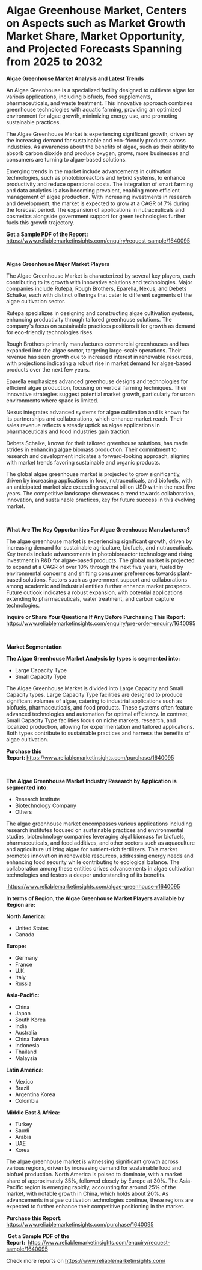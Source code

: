 <p><h1>Algae Greenhouse Market, Centers on Aspects such as Market Growth Market Share, Market Opportunity, and Projected Forecasts Spanning from 2025 to 2032</h1></p><p><strong>Algae Greenhouse Market Analysis and Latest Trends</strong></p>
<p><p>An Algae Greenhouse is a specialized facility designed to cultivate algae for various applications, including biofuels, food supplements, pharmaceuticals, and waste treatment. This innovative approach combines greenhouse technologies with aquatic farming, providing an optimized environment for algae growth, minimizing energy use, and promoting sustainable practices. </p><p>The Algae Greenhouse Market is experiencing significant growth, driven by the increasing demand for sustainable and eco-friendly products across industries. As awareness about the benefits of algae, such as their ability to absorb carbon dioxide and produce oxygen, grows, more businesses and consumers are turning to algae-based solutions. </p><p>Emerging trends in the market include advancements in cultivation technologies, such as photobioreactors and hybrid systems, to enhance productivity and reduce operational costs. The integration of smart farming and data analytics is also becoming prevalent, enabling more efficient management of algae production. With increasing investments in research and development, the market is expected to grow at a CAGR of 7% during the forecast period. The expansion of applications in nutraceuticals and cosmetics alongside government support for green technologies further fuels this growth trajectory.</p></p>
<p><strong>Get a Sample PDF of the Report:&nbsp;</strong> <a href="https://www.reliablemarketinsights.com/enquiry/request-sample/1640095?utm_campaign=2204&utm_medium=2&utm_source=Github&utm_content=ia&utm_term=05032025&utm_id=algae-greenhouse">https://www.reliablemarketinsights.com/enquiry/request-sample/1640095</a></p>
<p>&nbsp;</p>
<p><strong>Algae Greenhouse Major Market Players</strong></p>
<p><p>The Algae Greenhouse Market is characterized by several key players, each contributing to its growth with innovative solutions and technologies. Major companies include Rufepa, Rough Brothers, Eparella, Nexus, and Debets Schalke, each with distinct offerings that cater to different segments of the algae cultivation sector.</p><p>Rufepa specializes in designing and constructing algae cultivation systems, enhancing productivity through tailored greenhouse solutions. The company's focus on sustainable practices positions it for growth as demand for eco-friendly technologies rises.</p><p>Rough Brothers primarily manufactures commercial greenhouses and has expanded into the algae sector, targeting large-scale operations. Their revenue has seen growth due to increased interest in renewable resources, with projections indicating a robust rise in market demand for algae-based products over the next few years.</p><p>Eparella emphasizes advanced greenhouse designs and technologies for efficient algae production, focusing on vertical farming techniques. Their innovative strategies suggest potential market growth, particularly for urban environments where space is limited.</p><p>Nexus integrates advanced systems for algae cultivation and is known for its partnerships and collaborations, which enhance market reach. Their sales revenue reflects a steady uptick as algae applications in pharmaceuticals and food industries gain traction.</p><p>Debets Schalke, known for their tailored greenhouse solutions, has made strides in enhancing algae biomass production. Their commitment to research and development indicates a forward-looking approach, aligning with market trends favoring sustainable and organic products.</p><p>The global algae greenhouse market is projected to grow significantly, driven by increasing applications in food, nutraceuticals, and biofuels, with an anticipated market size exceeding several billion USD within the next five years. The competitive landscape showcases a trend towards collaboration, innovation, and sustainable practices, key for future success in this evolving market.</p></p>
<p>&nbsp;</p>
<p><strong>What Are The Key Opportunities For Algae Greenhouse Manufacturers?</strong></p>
<p><p>The algae greenhouse market is experiencing significant growth, driven by increasing demand for sustainable agriculture, biofuels, and nutraceuticals. Key trends include advancements in photobioreactor technology and rising investment in R&D for algae-based products. The global market is projected to expand at a CAGR of over 10% through the next five years, fueled by environmental concerns and shifting consumer preferences towards plant-based solutions. Factors such as government support and collaborations among academic and industrial entities further enhance market prospects. Future outlook indicates a robust expansion, with potential applications extending to pharmaceuticals, water treatment, and carbon capture technologies.</p></p>
<p><strong>Inquire or Share Your Questions If Any Before Purchasing This Report:</strong> <a href="https://www.reliablemarketinsights.com/enquiry/pre-order-enquiry/1640095?utm_campaign=2204&utm_medium=2&utm_source=Github&utm_content=ia&utm_term=05032025&utm_id=algae-greenhouse">https://www.reliablemarketinsights.com/enquiry/pre-order-enquiry/1640095</a></p>
<p>&nbsp;</p>
<p><strong>Market Segmentation</strong></p>
<p><strong>The Algae Greenhouse Market Analysis by types is segmented into:</strong></p>
<p><ul><li>Large Capacity Type</li><li>Small Capacity Type</li></ul></p>
<p><p>The Algae Greenhouse Market is divided into Large Capacity and Small Capacity types. Large Capacity Type facilities are designed to produce significant volumes of algae, catering to industrial applications such as biofuels, pharmaceuticals, and food products. These systems often feature advanced technologies and automation for optimal efficiency. In contrast, Small Capacity Type facilities focus on niche markets, research, and localized production, allowing for experimentation and tailored applications. Both types contribute to sustainable practices and harness the benefits of algae cultivation.</p></p>
<p><strong>Purchase this Report:&nbsp;</strong><a href="https://www.reliablemarketinsights.com/purchase/1640095?utm_campaign=2204&utm_medium=2&utm_source=Github&utm_content=ia&utm_term=05032025&utm_id=algae-greenhouse">https://www.reliablemarketinsights.com/purchase/1640095</a></p>
<p>&nbsp;</p>
<p><strong>The Algae Greenhouse Market Industry Research by Application is segmented into:</strong></p>
<p><ul><li>Research Institute</li><li>Biotechnology Company</li><li>Others</li></ul></p>
<p><p>The algae greenhouse market encompasses various applications including research institutes focused on sustainable practices and environmental studies, biotechnology companies leveraging algal biomass for biofuels, pharmaceuticals, and food additives, and other sectors such as aquaculture and agriculture utilizing algae for nutrient-rich fertilizers. This market promotes innovation in renewable resources, addressing energy needs and enhancing food security while contributing to ecological balance. The collaboration among these entities drives advancements in algae cultivation technologies and fosters a deeper understanding of its benefits.</p></p>
<p><a href="https://www.reliablemarketinsights.com/algae-greenhouse-r1640095?utm_campaign=2204&utm_medium=2&utm_source=Github&utm_content=ia&utm_term=05032025&utm_id=algae-greenhouse">&nbsp;https://www.reliablemarketinsights.com/algae-greenhouse-r1640095</a></p>
<p><strong>In terms of Region, the Algae Greenhouse Market Players available by Region are:</strong></p>
<p>
    <p> <strong> North America: </strong>
        <ul>
            <li>United States</li>
            <li>Canada</li>
        </ul>
        </p> 
    <p> <strong> Europe: </strong>
        <ul>
            <li>Germany</li>
            <li>France</li>
            <li>U.K.</li>
            <li>Italy</li>
            <li>Russia</li>
        </ul>
        </p> 
    <p> <strong> Asia-Pacific: </strong>
        <ul>
            <li>China</li>
            <li>Japan</li>
            <li>South Korea</li>
            <li>India</li>
            <li>Australia</li>
            <li>China Taiwan</li>
            <li>Indonesia</li>
            <li>Thailand</li>
            <li>Malaysia</li>
        </ul>
        </p> 
    <p> <strong> Latin America: </strong>
        <ul>
            <li>Mexico</li>
            <li>Brazil</li>
            <li>Argentina Korea</li>
            <li>Colombia</li>
        </ul>
        </p> 
    <p> <strong> Middle East & Africa: </strong>
        <ul>
            <li>Turkey</li>
            <li>Saudi</li>
            <li>Arabia</li>
            <li>UAE</li>
            <li>Korea</li>
        </ul>
    </p>
    </p>
<p><p>The algae greenhouse market is witnessing significant growth across various regions, driven by increasing demand for sustainable food and biofuel production. North America is poised to dominate, with a market share of approximately 35%, followed closely by Europe at 30%. The Asia-Pacific region is emerging rapidly, accounting for around 25% of the market, with notable growth in China, which holds about 20%. As advancements in algae cultivation technologies continue, these regions are expected to further enhance their competitive positioning in the market.</p></p>
<p><strong>Purchase this Report: </strong><a href="https://www.reliablemarketinsights.com/purchase/1640095?utm_campaign=2204&utm_medium=2&utm_source=Github&utm_content=ia&utm_term=05032025&utm_id=algae-greenhouse">https://www.reliablemarketinsights.com/purchase/1640095</a></p>
<p>&nbsp;<strong>Get a Sample PDF of the Report:&nbsp;&nbsp;</strong><a href="https://www.reliablemarketinsights.com/enquiry/request-sample/1640095?utm_campaign=2204&utm_medium=2&utm_source=Github&utm_content=ia&utm_term=05032025&utm_id=algae-greenhouse">https://www.reliablemarketinsights.com/enquiry/request-sample/1640095</a></p>
<p><strong></strong></p>
<p>Check more reports on <a href="https://www.reliablemarketinsights.com/?utm_campaign=2204&utm_medium=2&utm_source=Github&utm_content=ia&utm_term=05032025&utm_id=algae-greenhouse">https://www.reliablemarketinsights.com/</a></p>